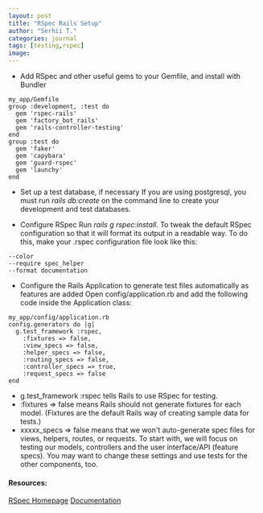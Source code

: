 ```yaml
---
layout: post
title: "RSpec Rails Setup"
author: "Serhii T."
categories: journal
tags: [testing,rspec]
image: 
---
```


- Add RSpec and other useful gems to your Gemfile, and install with Bundler

```
my_app/Gemfile
group :development, :test do
  gem 'rspec-rails'
  gem 'factory_bot_rails'
  gem 'rails-controller-testing'
end
group :test do
  gem 'faker'
  gem 'capybara'
  gem 'guard-rspec'
  gem 'launchy'
end
```

- Set up a test database, if necessary
If you are using postgresql, you must run _rails db:create_ on the command line to create your development and test databases.

- Configure RSpec
Run _rails g rspec:install_.
To tweak the default RSpec configuration so that it will format its output in a readable way. To do this, make your .rspec configuration file look like this:

```
--color
--require spec_helper
--format documentation
```

- Configure the Rails Application to generate test files automatically as features are added
Open config/application.rb and add the following code inside the Application class:

```
my_app/config/application.rb
config.generators do |g|
  g.test_framework :rspec,
    :fixtures => false,
    :view_specs => false,
    :helper_specs => false,
    :routing_specs => false,
    :controller_specs => true,
    :request_specs => false
end
```

- g.test_framework :rspec tells Rails to use RSpec for testing.
- :fixtures => false means Rails should not generate fixtures for each model. (Fixtures are the default Rails way of creating sample data for tests.)
- xxxxx_specs => false means that we won't auto-generate spec files for views, helpers, routes, or requests. To start with, we will focus on testing our models, controllers and the user interface/API (feature specs). You may want to change these settings and use tests for the other components, too.

#### Resources:
[RSpec Homepage](http://rspec.info/)
[Documentation](https://relishapp.com/rspec/rspec-rails/v/5-0/docs/gettingstarted)